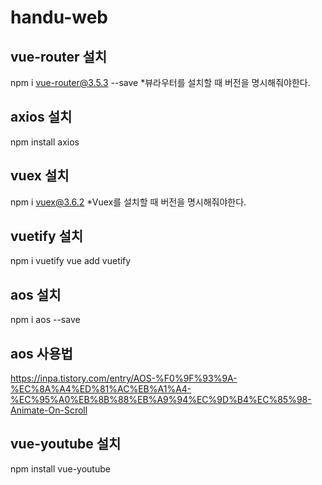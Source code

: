 # handu-web

## vue-router 설치
npm i vue-router@3.5.3 --save
*뷰라우터를 설치할 때 버전을 명시해줘야한다.

## axios 설치
npm install axios

## vuex 설치
npm i vuex@3.6.2
*Vuex를 설치할 때 버전을 명시해줘야한다.

## vuetify 설치
npm i vuetify
vue add vuetify

## aos 설치
npm i aos --save

## aos 사용법
https://inpa.tistory.com/entry/AOS-%F0%9F%93%9A-%EC%8A%A4%ED%81%AC%EB%A1%A4-%EC%95%A0%EB%8B%88%EB%A9%94%EC%9D%B4%EC%85%98-Animate-On-Scroll

## vue-youtube 설치
npm install vue-youtube